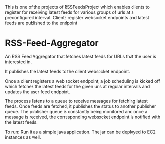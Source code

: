 This is one of the projects of RSSFeedsProject which enables clients to register for receiving latest feeds for various groups of urls at a preconfigured interval.
Clients register websocket endpoints and latest feeds are published to the endpoint

RSS-Feed-Aggregator
===================

An RSS Feed Aggregator that fetches latest feeds for URLs that the user is interested in.

It publishes the latest feeds to the client websocket endpoint.

Once a client registers a web socket endpoint, a job scheduling is kicked off which fetches the latest feeds for the given urls at regular intervals and updates the user feed endpoint.

The process listens to a queue to receive messages for fetching latest feeds.
Once feeds are fetched, it publishes the status to another publisher queue.
The publisher queue is constantly being monitored and once a message is received, the corresponding websocket endpoint is notified with the latest feeds.

To run:
Run it as a simple java application.
The jar can be deployed to EC2 instances as well.
